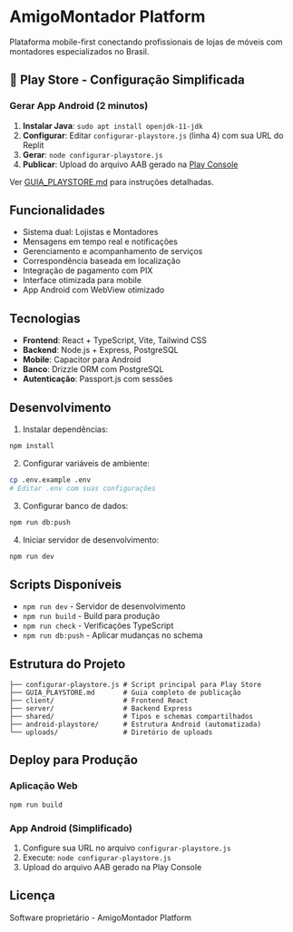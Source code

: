 # AmigoMontador Platform

Plataforma mobile-first conectando profissionais de lojas de móveis com montadores especializados no Brasil.

## 📱 Play Store - Configuração Simplificada

### Gerar App Android (2 minutos)
1. **Instalar Java**: `sudo apt install openjdk-11-jdk`
2. **Configurar**: Editar `configurar-playstore.js` (linha 4) com sua URL do Replit
3. **Gerar**: `node configurar-playstore.js`
4. **Publicar**: Upload do arquivo AAB gerado na [Play Console](https://play.google.com/console)

Ver [GUIA_PLAYSTORE.md](./GUIA_PLAYSTORE.md) para instruções detalhadas.

## Funcionalidades

- Sistema dual: Lojistas e Montadores
- Mensagens em tempo real e notificações
- Gerenciamento e acompanhamento de serviços
- Correspondência baseada em localização
- Integração de pagamento com PIX
- Interface otimizada para mobile
- App Android com WebView otimizado

## Tecnologias

- **Frontend**: React + TypeScript, Vite, Tailwind CSS
- **Backend**: Node.js + Express, PostgreSQL
- **Mobile**: Capacitor para Android
- **Banco**: Drizzle ORM com PostgreSQL
- **Autenticação**: Passport.js com sessões

## Desenvolvimento

1. Instalar dependências:
```bash
npm install
```

2. Configurar variáveis de ambiente:
```bash
cp .env.example .env
# Editar .env com suas configurações
```

3. Configurar banco de dados:
```bash
npm run db:push
```

4. Iniciar servidor de desenvolvimento:
```bash
npm run dev
```

## Scripts Disponíveis

- `npm run dev` - Servidor de desenvolvimento
- `npm run build` - Build para produção
- `npm run check` - Verificações TypeScript
- `npm run db:push` - Aplicar mudanças no schema

## Estrutura do Projeto

```
├── configurar-playstore.js # Script principal para Play Store
├── GUIA_PLAYSTORE.md       # Guia completo de publicação
├── client/                 # Frontend React
├── server/                 # Backend Express
├── shared/                 # Tipos e schemas compartilhados
├── android-playstore/      # Estrutura Android (automatizada)
└── uploads/                # Diretório de uploads
```

## Deploy para Produção

### Aplicação Web
```bash
npm run build
```

### App Android (Simplificado)
1. Configure sua URL no arquivo `configurar-playstore.js`
2. Execute: `node configurar-playstore.js`
3. Upload do arquivo AAB gerado na Play Console

## Licença

Software proprietário - AmigoMontador Platform